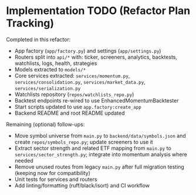 # Implementation TODO (Refactor Plan Tracking)

Completed in this refactor:
- App factory (`app/factory.py`) and settings (`app/settings.py`)
- Routers split into `api/*` with: ticker, screeners, analytics, backtests, watchlists, logs, health, strategies
- Models extracted to `models/*`
- Core services extracted: `services/momentum.py`, `services/consolidation.py`, `services/market_data.py`, `services/serialization.py`
- Watchlists repository (`repos/watchlists_repo.py`)
- Backtest endpoints re-wired to use EnhancedMomentumBacktester
- Start scripts updated to use `app.factory:create_app`
- Backend README and root README updated

Remaining (optional) follow-ups:
- Move symbol universe from `main.py` to `backend/data/symbols.json` and create `repos/symbols_repo.py`; update screeners to use it
- Extract sector strength and related ETF mapping from `main.py` to `services/sector_strength.py`; integrate into momentum analysis where needed
- Remove unused routes from legacy `main.py` after full migration testing (keeping now for compatibility)
- Unit tests for services and routers
- Add linting/formatting (ruff/black/isort) and CI workflow 